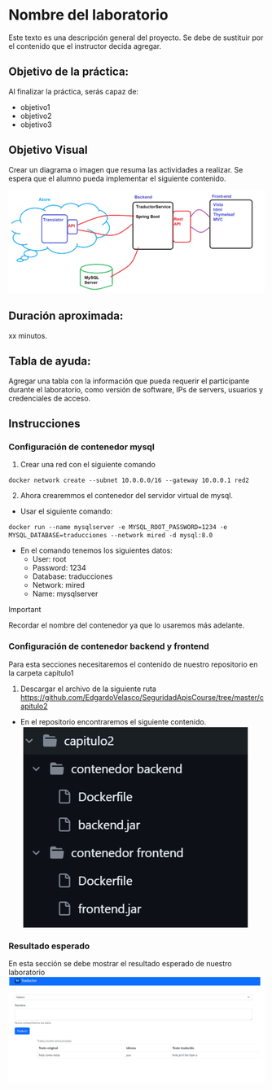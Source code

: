 # Nombre del laboratorio

Este texto es una descripción general del proyecto. Se debe de sustituir por el contenido
que el instructor decida agregar. 

## Objetivo de la práctica:
Al finalizar la práctica, serás capaz de:
- objetivo1
- objetivo2
- objetivo3

## Objetivo Visual 
Crear un diagrama o imagen que resuma las actividades a realizar. Se espera que el alumno pueda implementar el siguiente contenido. 

![diagrama1](../images/img1.png)

## Duración aproximada:
xx minutos.

## Tabla de ayuda:
Agregar una tabla con la información que pueda requerir el participante durante el laboratorio, como versión de software, IPs de servers, usuarios y credenciales de acceso.

## Instrucciones 
### Configuración de contenedor mysql
1. Crear una red con el siguiente comando
```shell
docker network create --subnet 10.0.0.0/16 --gateway 10.0.0.1 red2
```

2. Ahora crearemmos el contenedor del servidor virtual de mysql. 

- Usar el siguiente comando: 

```shell
docker run --name mysqlserver -e MYSQL_ROOT_PASSWORD=1234 -e MYSQL_DATABASE=traducciones --network mired -d mysql:8.0
```

- En el comando tenemos los siguientes datos:
    - User: root
    - Password: 1234
    - Database: traducciones
    - Network: mired
    - Name: mysqlserver 
> [!IMPORTANT]
> Recordar el nombre del contenedor ya que lo usaremos más adelante. 


### Configuración de contenedor backend y frontend
Para esta secciones necesitaremos el contenido de nuestro repositorio en la carpeta capitulo1

1. Descargar el archivo de la siguiente ruta
https://github.com/EdgardoVelasco/SeguridadApisCourse/tree/master/capitulo2

- En el repositorio encontraremos el siguiente contenido. 
![imagen repositorio](../images/img2.png)




### Resultado esperado
En esta sección se debe mostrar el resultado esperado de nuestro laboratorio
![imagen resultado](../images/img3.png)


